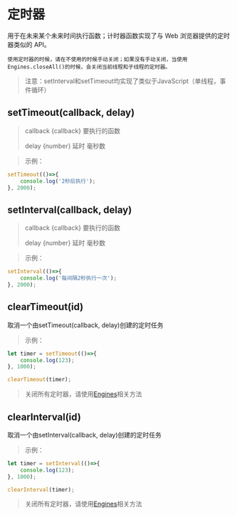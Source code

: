 # 定时器

用于在未来某个未来时间执行函数；计时器函数实现了与 Web 浏览器提供的定时器类似的 API。

`使用定时器的时候，请在不使用的时候手动关闭；如果没有手动关闭，当使用Engines.closeAll()的时候，会关闭当前线程和子线程的定时器。`

> 注意：setInterval和setTimeout均实现了类似于JavaScript（单线程，事件循环）

## setTimeout(callback, delay)

> callback {callback} 要执行的函数
> 
> delay {number} 延时 毫秒数
>

> 示例：

```javascript
setTimeout(()=>{
    console.log('2秒后执行');
}, 2000);
```

## setInterval(callback, delay)

> callback {callback} 要执行的函数
> 
> delay {number} 延时 毫秒数
>

> 示例：

```javascript
setInterval(()=>{
    console.log('每间隔2秒执行一次');
}, 2000);
```

## clearTimeout(id)

取消一个由setTimeout(callback, delay)创建的定时任务

> 示例：

```javascript
let timer = setTimeout(()=>{
    console.log(123);
}, 1000);

clearTimeout(timer);
```

> 关闭所有定时器，请使用[Engines](../../advance/engines/engines.md)相关方法

## clearInterval(id)

取消一个由setInterval(callback, delay)创建的定时任务

> 示例：

```javascript
let timer = setInterval(()=>{
    console.log(123);
}, 1000);

clearInterval(timer);
```

> 关闭所有定时器，请使用[Engines](../../advance/engines/engines.md)相关方法
